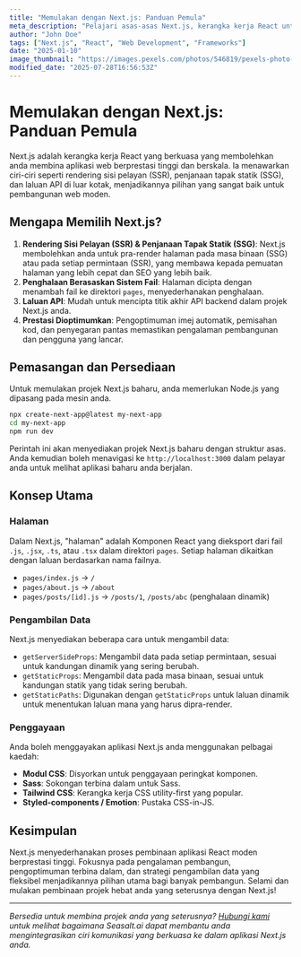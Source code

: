 ```yaml
---
title: "Memulakan dengan Next.js: Panduan Pemula"
meta_description: "Pelajari asas-asas Next.js, kerangka kerja React untuk membina aplikasi web sedia pengeluaran dengan rendering sisi pelayan dan penjanaan tapak statik."
author: "John Doe"
tags: ["Next.js", "React", "Web Development", "Frameworks"]
date: "2025-01-10"
image_thumbnail: "https://images.pexels.com/photos/546819/pexels-photo-546819.jpeg?auto=compress&cs=tinysrgb&w=800"
modified_date: "2025-07-28T16:56:53Z"
---
```


# Memulakan dengan Next.js: Panduan Pemula

Next.js adalah kerangka kerja React yang berkuasa yang membolehkan anda membina aplikasi web berprestasi tinggi dan berskala. Ia menawarkan ciri-ciri seperti rendering sisi pelayan (SSR), penjanaan tapak statik (SSG), dan laluan API di luar kotak, menjadikannya pilihan yang sangat baik untuk pembangunan web moden.

## Mengapa Memilih Next.js?

1.  **Rendering Sisi Pelayan (SSR) & Penjanaan Tapak Statik (SSG)**: Next.js membolehkan anda untuk pra-render halaman pada masa binaan (SSG) atau pada setiap permintaan (SSR), yang membawa kepada pemuatan halaman yang lebih cepat dan SEO yang lebih baik.
2.  **Penghalaan Berasaskan Sistem Fail**: Halaman dicipta dengan menambah fail ke direktori `pages`, menyederhanakan penghalaan.
3.  **Laluan API**: Mudah untuk mencipta titik akhir API backend dalam projek Next.js anda.
4.  **Prestasi Dioptimumkan**: Pengoptimuman imej automatik, pemisahan kod, dan penyegaran pantas memastikan pengalaman pembangunan dan pengguna yang lancar.

## Pemasangan dan Persediaan

Untuk memulakan projek Next.js baharu, anda memerlukan Node.js yang dipasang pada mesin anda.

```bash
npx create-next-app@latest my-next-app
cd my-next-app
npm run dev
```

Perintah ini akan menyediakan projek Next.js baharu dengan struktur asas. Anda kemudian boleh menavigasi ke `http://localhost:3000` dalam pelayar anda untuk melihat aplikasi baharu anda berjalan.

## Konsep Utama

### Halaman

Dalam Next.js, "halaman" adalah Komponen React yang dieksport dari fail `.js`, `.jsx`, `.ts`, atau `.tsx` dalam direktori `pages`. Setiap halaman dikaitkan dengan laluan berdasarkan nama failnya.

-   `pages/index.js` -> `/`
-   `pages/about.js` -> `/about`
-   `pages/posts/[id].js` -> `/posts/1`, `/posts/abc` (penghalaan dinamik)

### Pengambilan Data

Next.js menyediakan beberapa cara untuk mengambil data:

-   `getServerSideProps`: Mengambil data pada setiap permintaan, sesuai untuk kandungan dinamik yang sering berubah.
-   `getStaticProps`: Mengambil data pada masa binaan, sesuai untuk kandungan statik yang tidak sering berubah.
-   `getStaticPaths`: Digunakan dengan `getStaticProps` untuk laluan dinamik untuk menentukan laluan mana yang harus dipra-render.

### Penggayaan

Anda boleh menggayakan aplikasi Next.js anda menggunakan pelbagai kaedah:

-   **Modul CSS**: Disyorkan untuk penggayaan peringkat komponen.
-   **Sass**: Sokongan terbina dalam untuk Sass.
-   **Tailwind CSS**: Kerangka kerja CSS utility-first yang popular.
-   **Styled-components / Emotion**: Pustaka CSS-in-JS.

## Kesimpulan

Next.js menyederhanakan proses pembinaan aplikasi React moden berprestasi tinggi. Fokusnya pada pengalaman pembangun, pengoptimuman terbina dalam, dan strategi pengambilan data yang fleksibel menjadikannya pilihan utama bagi banyak pembangun. Selami dan mulakan pembinaan projek hebat anda yang seterusnya dengan Next.js!

---

*Bersedia untuk membina projek anda yang seterusnya? [Hubungi kami](/#demo) untuk melihat bagaimana Seasalt.ai dapat membantu anda mengintegrasikan ciri komunikasi yang berkuasa ke dalam aplikasi Next.js anda.*
